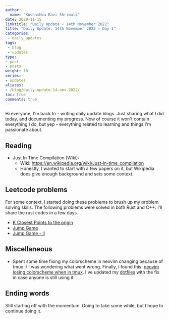 ```yaml
---
author:
  name: "Kushashwa Ravi Shrimali"
date: 2020-11-15
linktitle: "Daily Update - 14th November 2022"
title: "Daily Update: 14th November 2022 - Day 1"
categories:
 - daily_updates
tags:
 - blog
 - updates
type:
- post
- posts
weight: 10
series:
- updates
aliases:
- /blog/daily-update-14-nov-2022/
toc: true
comments: true
---
```


Hi everyone, I'm back to - writing daily update blogs. Just sharing what I did today, and documenting my progress. Now of course it won't contain everything I do, but yep - everything related to learning and things I'm passionate about.

## Reading

* Just In Time Compilation (Wiki):
  - Wiki: https://en.wikipedia.org/wiki/Just-in-time_compilation
  - Honestly, I wanted to start with a few papers on it, but Wikipedia does give enough background and sets some context.

## Leetcode problems

For some context, I started doing these problems to brush up my problem solving skills. The following problems were solved in both Rust and C++. I'll share the rust codes in a few days.

* [K Closest Points to the origin](https://leetcode.com/problems/k-closest-points-to-origin/)
* [Jump Game](https://leetcode.com/problems/jump-game/)
* [Jump Game - II](https://leetcode.com/problems/jump-game-ii/)

## Miscellaneous

* Spent some time fixing my colorscheme in neovim changing because of tmux :/ I was wondering what went wrong. Finally, I found this: [neovim losing colorscheme when in tmux](https://stackoverflow.com/questions/60309665/neovim-losing-colorscheme-when-in-tmux-all-past-solutions-i-see-dont-work-for). I've updated my [dotfiles](https://github.com/krshrimali/dotfiles) with the fix in case anyone is still using it.

## Ending words

Still starting off with the momentum. Going to take some while, but I hope to continue doing it.
